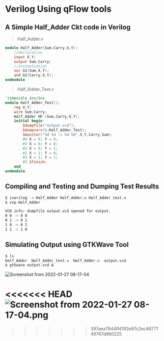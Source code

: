 # Verilog Using qFlow tools

## A Simple Half_Adder Ckt code in Verilog

> Half_Adder.v

```verilog
module Half_Adder(Sum,Carry,X,Y);
    //declaration
    input X,Y;
    output Sum,Carry;
    //Instantiation
    xor G1(Sum,X,Y);
    and G2(Carry,X,Y);
endmodule
```

> Half_Adder_Test.v

```verilog
`timescale 1ns/1ns
module Half_Adder_Test();
    reg X,Y;
    wire Sum,Carry;
    Half_Adder HF (Sum,Carry,X,Y);
    initial begin
        $dumpfile("output.vcd");
        $dumpvars(0,Half_Adder_Test);
        $monitor("%d %d -> %d %d",X,Y,Carry,Sum);
        #0 X = 0; Y = 0;
        #2 X = 0; Y = 0;
        #2 X = 0; Y = 1;
        #2 X = 1; Y = 0;
        #2 X = 1; Y = 1;
        #5 $finish;
    end
endmodule
```

## Compiling and Testing and Dumping Test Results

```bash
$ iverilog -o Half_Adder Half_Adder.v Half_Adder_test.v
$ vvp Half_Adder

VCD info: dumpfile output.vcd opened for output.
0 0 -> 0 0
0 1 -> 0 1
1 0 -> 0 1
1 1 -> 1 0
```

## Simulating Output using GTKWave Tool

```bash
$ ls
Half_Adder  Half_Adder_test.v  Half_Adder.v  output.vcd
$ gtkwave output.vcd &
```
![Screenshot from 2022-01-27 08-17-04](https://user-images.githubusercontent.com/64575577/151406498-5c71e81b-bafc-4c10-9d4e-fcb8a16352f4.png)

<<<<<<< HEAD
![Screenshot from 2022-01-27 08-17-04.png]("https://raw.githubusercontent.com/sayak2k1maruti/VLSI_Lab/main/screenshots/Screenshot%20from%202022-01-27%2008-17-04.png?token=GHSAT0AAAAAABP5S6VTSCNVLMIAW3WQD3AGYPSZVNA")
=======




>>>>>>> 397aea7944ff4192e97c2ec4677149767d860225
